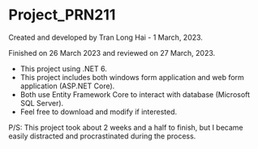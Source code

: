 # Project_PRN211

Created and developed by Tran Long Hai - 1 March, 2023.

Finished on 26 March 2023 and reviewed on 27 March, 2023.

- This project using .NET 6.
- This project includes both windows form application and web form application (ASP.NET Core).
- Both use Entity Framework Core to interact with database (Microsoft SQL Server).
- Feel free to download and modify if interested.

P/S: This project took about 2 weeks and a half to finish, but I became easily distracted and procrastinated during the process.
